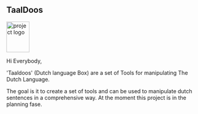 

<h2>TaalDoos</h2>

<img src="https://drive.google.com/uc?export=view&id=1xen9NnjlezhEm0x4KYkOF1aUbcqASDvy" width=60 height=80 alt="project logo">

Hi Everybody,

'Taaldoos' (Dutch language Box) are a set of Tools for manipulating The Dutch Language.

The goal is it to create a set of tools and can be used to manipulate dutch sentences in a comprehensive way. At the moment this project is in the planning fase.
